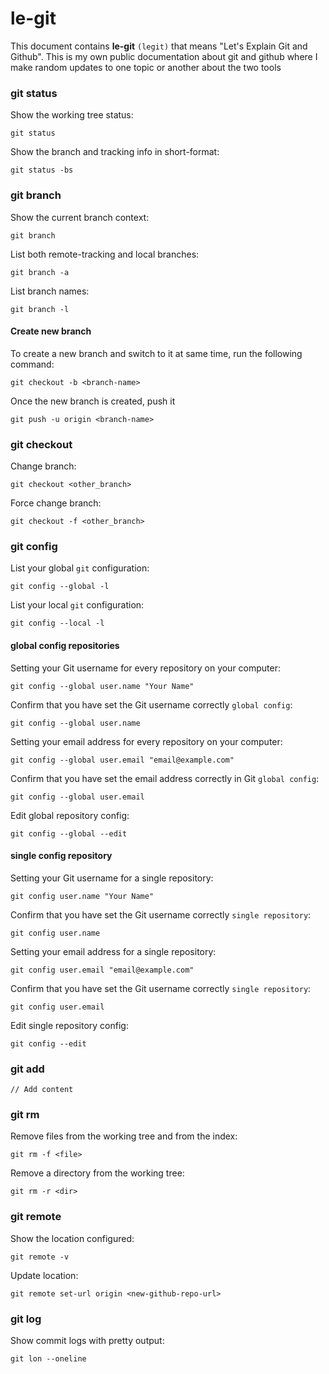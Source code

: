 # le-git

This document contains **le-git** `(legit)` that means "Let's Explain Git and Github". This is my own public documentation about git and github where I make random updates to one topic or another about the two tools

### git status

Show the working tree status:
```shell
git status
```
Show the branch and tracking info in short-format:
```shell
git status -bs
```

### git branch

Show the current branch context:
```shell
git branch
```

List both remote-tracking and local branches:
```shell
git branch -a
```

List branch names:
```shell
git branch -l
```

#### Create new branch

To create a new branch and switch to it at same time, run the following command:
```shell
git checkout -b <branch-name>
```

Once the new branch is created, push it
```shell
git push -u origin <branch-name>
```

### git checkout

Change branch:
```shell
git checkout <other_branch>
```

Force change branch:
```shell
git checkout -f <other_branch>
```

### git config

List your global `git` configuration:
```shell
git config --global -l
```

List your local `git` configuration:
```shell
git config --local -l
```

#### global config repositories

Setting your Git username for every repository on your computer:
```shell
git config --global user.name "Your Name"
```
Confirm that you have set the Git username correctly `global config`:
```shell
git config --global user.name
```

Setting your email address for every repository on your computer:
```shell
git config --global user.email "email@example.com"
```

Confirm that you have set the email address correctly in Git `global config`:
```shell
git config --global user.email
```

Edit global repository config:
```shell
git config --global --edit
```

#### single config repository

Setting your Git username for a single repository:
```shell
git config user.name "Your Name"
```

Confirm that you have set the Git username correctly `single repository`:
```shell
git config user.name
```

Setting your email address for a single repository:
```shell
git config user.email "email@example.com"
```

Confirm that you have set the Git username correctly `single repository`:
```shell
git config user.email
```

Edit single repository config:
```shell
git config --edit
```

### git add

    // Add content

### git rm

Remove files from the working tree and from the index:
```shell
git rm -f <file>
```

Remove a directory from the working tree:
```shell
git rm -r <dir>
```

### git remote

Show the location configured:
```shell
git remote -v
```

Update location:
```shell
git remote set-url origin <new-github-repo-url>
```

### git log

Show commit logs with pretty output:
```shell
git lon --oneline
``` 